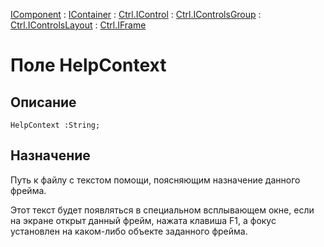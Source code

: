 ﻿---
Link: .Ctrl.IFrame.@HelpContext
---

[IComponent](topic:Com.Custom.ComClasses.IComponent.Default) :
[IContainer](topic:Com.Custom.ComClasses.IContainer.Default) :
[Ctrl.IControl](topic:Com.Custom.ComClasses.Ctrl.IControl.Default) :
[Ctrl.IControlsGroup](topic:Com.Custom.ComClasses.Ctrl.IControlsGroup.Default) :
[Ctrl.IControlsLayout](topic:Com.Custom.ComClasses.Ctrl.IControlsLayout.Default) :
[Ctrl.IFrame](Default)

# Поле HelpContext

## Описание

    HelpContext :String;

## Назначение

Путь к файлу с текстом помощи, поясняющим назначение данного фрейма.

Этот текст будет появляться в специальном всплывающем окне, если на экране открыт данный
фрейм, нажата клавиша F1, а фокус установлен на каком-либо объекте заданного фрейма.

